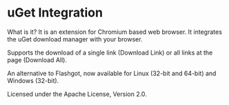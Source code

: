 uGet Integration
=========

What is it? It is an extension for Chromium based web browser. It integrates the uGet download manager with your browser.

Supports the download of a single link (Download Link) or all links at the page (Download All).

An alternative to Flashgot, now available for Linux (32-bit and 64-bit) and Windows (32-bit).

Licensed under the Apache License, Version 2.0.

